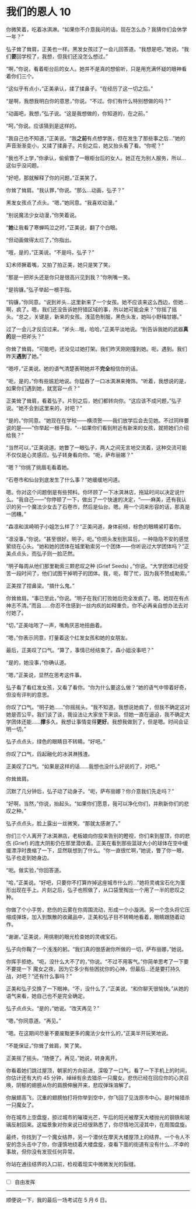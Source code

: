 # 我们的恩人 10

你微笑着，吃着冰淇淋。“如果你不介意我问的话，现在怎么办？我猜你们会休学一年？”

弘子耸了耸肩，正美也一样。黑发女孩过了一会儿回答道。“我想是吧，”她说。“我们**要**回学校了，我想，但我们还没怎么想过。”

“啊，”你说，看着柜台后的女人。她并不是真的想偷听，只是用充满怀疑的眼神看着你们三个。

“这似乎有点小，”正美承认，揉了揉鼻子。“在经历了这一切之后。”

“是啊，我想我明白你的意思，”你说。“不过。你们有什么特别想做的吗？”

“动画吧，我想，”弘子说。“这是我想做的，你知道的，在之前。”

“呵，”你说。应该猜到是这样的。

“我自己也不知道，”正美说。“我**之前**有点想学医，但在发生了那些事之后...”她的声音渐渐变小，又揉了揉鼻子。片刻之后，她又抬头看了看。“你呢？”

“我也不上学，”你承认，偷偷瞥了一眼柜台后的女人。她正在为别人服务，所以...这似乎没问题。

“好吧，那就解释了你的问题，”正美笑了。

你耸了耸肩。“我认罪，”你说。“那么...动画，弘子？”

黑发女孩点了点头。“嗯，”她同意。“我喜欢动漫。”

“别说魔法少女动漫，”你笑着说。

“**她**让我看了寒蝉鸣泣之时，”正美说，翻了个白眼。

“但动画做得太烂了，”你指出。

“哦，是的，”正美说。“不是吗，弘子？”

幻术师撅着嘴，又拍了拍正美，她只是笑了笑。

“那是一把斧头还是你只是很高兴见到我？”你咧嘴一笑。

“是钩镰。”弘子举起一根手指。

“钩镰，”你同意。“说到斧头...这里新来了一个女孩。她不应该来这么西边，但她...啊，疯了。嗯，我们还没告诉她狩猎区域的事，所以她可能会来？”你摇了摇头。“总之，关键是，新来的女孩。浅蓝色制服，黑色头发，她叫小野梅甘娜。”

过了一会儿才反应过来。“斧头...哦，哈哈，”正美平淡地说。“别告诉我她的武器**真的**是一把斧头？”

你耸了耸肩。“可能吧，还没见过她打架。我们昨天刚刚撞到她。呃，遇到。我们昨天**遇到**了她。”

“嗯哼，”正美说。她的语气清楚表明她并不**完全**相信你的话。

“呃，是的，”你有些尴尬地说。你猛吞了一口冰淇淋来掩饰。“听着，我想说的是，如果你们遇到她，就宽容一点？”

正美耸了耸肩，看着弘子。片刻之后，她们都转向你。“这应该不成问题，”弘子说。“她不会到这里来的，对吧？”

“是的，”你同意。“她现在在学校——横须贺——我们放学后会去见她。不过同样要说的是——”你举起一根手指，“--如果你们看到附近有新来的女孩，就把她们介绍给我？”

“当然可以，”正美说道。她瞥了一眼弘子，两人之间无言地交流着，这种交流可能不仅仅是心灵感应。弘子转身看向你。“呃，萨布丽娜？”

“嗯？”你挑了挑眉毛看着她。

“石卷市和仙台到底发生了什么事？”她缓缓地问道。

嗯。你对这个问题倒是有些预料。你环顾了一下冰淇淋店，拖延时间以决定说什么。“我自己——”你停顿了一下，做出了一个快速的决定，“——麻美，还有我认识的另一个魔法少女去了石卷市，然后是仙台。嗯。用一个词来形容的话，那真是一团糟。”

“森凛和滨崎明子小姐怎么样了？”正美问道，身体前倾，棕色的眼睛紧盯着你。

“凛没事，”你说。“甚至很好。明子，呃。”你把头发别到耳后，一种隐隐不安的感觉萦绕在心头。“她和她的团体在城里勒索另一个团体——你听说过大学团体吗？”正美点点头，而弘子则一脸茫然。

“明子每周从他们那里勒索三颗悲叹之种 (Grief Seeds) 。”你说。“大学团体已经受苦一段时间了，他们试图干掉明子的团体。我，呃，帮了忙，因为我不赞成勒索。”

正美捏了捏鼻梁。“搞什么鬼。”  

你耸耸肩。“事已至此，”你说。“明子在我们打败她后完全发疯了。嗯。她现在有点神志不清。”而且……你忍不住感到一丝内疚的如释重负。你不必再亲自想办法去对付她了。

“切，”正美咕哝了一声，嘴角厌恶地扭曲着。  

“嗯，”你表示同意，打量着这个红发女孩和她的女朋友。

最后，正美叹了口气。“算了，事情已经结束了。森小姐没事吧？”

“是的，她没事，”你确认道。  

“嗯，”正美说，显然在思考这件事。

弘子看了看红发女孩，又看了看你。“你为什么要这么做？”她的语气中带着好奇，但没有评判的意思。

你叹了口气。“明子她……”你摇摇头。“我不知道。我想说她疯了，但我不确定这对她是否公平。我们谈了谈，我设法让大家坐下来谈。但她一直在逼迫，我不确定大学团体还能……**撑**多久。我想让事情变得**更好**。我想我做到了，但是嗯。时间会证明一切。”  

弘子点点头，绿色的眼睛目不转睛。“好吧。”

你叹了口气，舀起融化的冰淇淋残渣。  

正美叹了口气。“如果是这样的话……我想也没什么好说的了，对吧。” 

你耸耸肩。

沉默了几分钟后，弘子动了动身子。“呃，萨布丽娜？你介意我们先走吗？”

“好啊，当然，”你说，抬起头。“如果你们愿意，我可以净化你们，并刷新你们的悲叹之种。” 

弘子点点头，脸上露出一丝微笑。“那就太感谢了。”

你们三个人离开了冰淇淋店，老板娘向你投来告别的瞪视，你们来到屋顶，你的悲伤 (Grief) 的庞大阴影仍在那里潜伏着。正美在看到那些篮球大小的球体在空中缓缓漂浮时畏缩了一下，显然联想到了什么。“你一直很忙啊，”她说，瞥了你一眼，弘子也走到她身边。

“呃。做实验，”你回答道。

“哈，”正美说。“好吧，只要你不打算炸掉这座城市什么的...”她将灵魂宝石化为蛋形出现在手上。片刻之后，弘子也照做了，从口袋里掏出一个用了一半的悲叹之种。

你做了个小手势，悲伤的云雾在你周围流动，形成一个小漩涡。另一个念头将它压缩成弹珠，加入到飘散的收藏品中，正美和弘子目不转睛地看着，眼睛跟随着动作。

“谢谢，”正美说，用挑剔的眼光检查她的灵魂宝石。

弘子向你鞠了一个浅浅的躬。“我们真的很感谢你所做的一切，萨布丽娜，”她说。

你挥手拒绝。“呃，没什么大不了的，”你说。“不过不用客气。”你简单思考了一下要不要提一下 魔女之夜，因为它多少有些困扰你的心神，但最后...还是要打持久战，对吧？“还有什么事吗？”

正美和弘子交换了一下眼神。“不，没什么了，”正美说。“和你聊天很愉快。”从她的语气来看，她自己也不是完全确定。

弘子点点头。“是的，”她说。“改天再见？”

“嗯，”你同意道。“再见。”

“嗯。在这期间尽量不要废黜更多的魔法少女什么的，”正美半开玩笑地说。

“不能保证，”你耸了耸肩，笑了笑。

正美摇了摇头。“随便了。再见，”她说，转身离开。

你看着她们跳过屋顶，朝家的方向前进，深吸了一口气。看了一下手机上的时间，你估计还有大约 45 分钟，绰绰有余去猎杀一只魔女。悲伤已经在回应你的心灵召唤，阴郁的翅膀从你的肩膀伸展开来，悲叹弹珠溶解了。

你展翅高飞，沉重的翅膀拍打将你举到空中，你飞回了见泷原市中心。是时候猎杀一只魔女了。

你在城市上空盘旋，掠过城市的璀璨光芒，午后的阳光被摩天大楼抛光的钢铁和玻璃反射回来。这幅景象对你来说已经很熟悉了，你尽情地沉浸其中，在周围盘旋。

最终，你找到了一个魔女结界，另一个潜伏在摩天大楼屋顶上的结界。一个令人不安的念头击中了你，你谨慎地绕着大楼盘旋，查看下面的街道有没有什么...不幸的事故，但你没有发现任何异常。

你站在通往结界的入口前，检视着现实中微微发光的裂缝。

---

- [ ] 自由发挥

---

顺便说一下，我的最后一场考试在 5 月 6 日。
